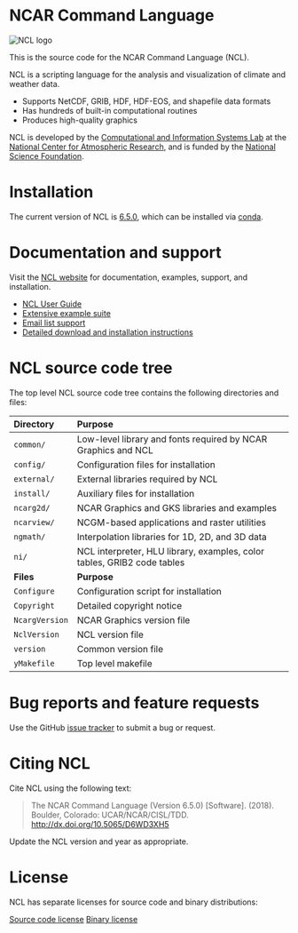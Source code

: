 # NCAR Command Language

![NCL logo](http://www.ncl.ucar.edu/Images/NCLLogoWeb.jpg)

This is the source code for the NCAR Command Language (NCL).

NCL is a scripting language for the analysis and visualization of climate and weather data.

* Supports NetCDF, GRIB, HDF, HDF-EOS, and shapefile data formats
* Has hundreds of built-in computational routines
* Produces high-quality graphics

NCL is developed by the [Computational and Information Systems Lab](https://www2.cisl.ucar.edu) at the [National Center for Atmospheric Research](https://ncar.ucar.edu), and is funded by
the [National Science Foundation](https://www.nsf.gov).

# Installation

The current version of NCL is [6.5.0](http://www.ncl.ucar.edu/current_release.shtml), which can be installed via [conda](http://www.ncl.ucar.edu/Download/conda.shtml).


# Documentation and support

Visit the [NCL website](http://www.ncl.ucar.edu) for documentation, examples, support, and installation.

* [NCL User Guide](http://www.ncl.ucar.edu/Document/Manuals/NCL_User_Guide/)
* [Extensive example suite](http://www.ncl.ucar.edu/Applications/)
* [Email list support](http://www.ncl.ucar.edu/Support/email_lists.shtml)
* [Detailed download and installation instructions](http://www.ncl.ucar.edu/Download/)

# NCL source code tree

The top level NCL source code tree contains the following directories and files:

| Directory          | Purpose |
| :--------------     | :------- |
| ```common/```      | Low-level library and fonts required by NCAR Graphics and NCL |
| ```config/```      | Configuration files for installation |
| ```external/```    | External libraries required by NCL  |
| ```install/```     | Auxiliary files for installation  |
| ```ncarg2d/```     | NCAR Graphics and GKS libraries and examples |
| ```ncarview/```    | NCGM-based applications and raster utilities |
| ```ngmath/```      | Interpolation libraries for 1D, 2D, and 3D data |
| ```ni/```          | NCL interpreter, HLU library, examples, color tables, GRIB2 code tables |
| **Files**          | **Purpose** |
| ```Configure```    | Configuration script for installation |
| ```Copyright```    | Detailed copyright notice  |
| ```NcargVersion``` | NCAR Graphics version file  |
| ```NclVersion```   | NCL version file   |
| ```version```      | Common version file  |
| ```yMakefile```    | Top level makefile |


# Bug reports and feature requests

Use the GitHub [issue tracker](https://github.com/NCAR/ncl/issues) to submit a bug or request.

# Citing NCL

Cite NCL using the following text:

> The NCAR Command Language (Version 6.5.0) [Software]. (2018). Boulder, Colorado: UCAR/NCAR/CISL/TDD. http://dx.doi.org/10.5065/D6WD3XH5

Update the NCL version and year as appropriate.

# License

NCL has separate licenses for source code and binary distributions:

[Source code license](http://www.ncl.ucar.edu/Download/NCL_source_license.shtml)
[Binary license](http://www.ncl.ucar.edu/Download/NCL_binary_license.shtml)

